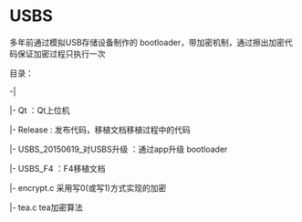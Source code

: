 # USBS
多年前通过模拟USB存储设备制作的 bootloader，带加密机制，通过擦出加密代码保证加密过程只执行一次

目录：

-| 

 |- Qt ：Qt上位机
 
 |- Release   : 发布代码，移植文档移植过程中的代码
 
 |- USBS_20150619_对USBS升级 ：通过app升级 bootloader
 
 |- USBS_F4 ：F4移植文档
 
 |- encrypt.c 采用写0(或写1)方式实现的加密
 
 |- tea.c tea加密算法
 
